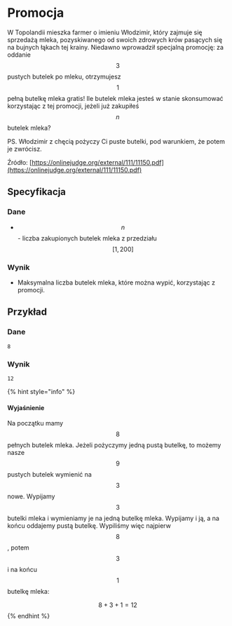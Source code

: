 # Promocja

W Topolandii mieszka farmer o imieniu Włodzimir, który zajmuje się sprzedażą mleka, pozyskiwanego od swoich zdrowych krów pasących się na bujnych łąkach tej krainy. Niedawno wprowadził specjalną promocję: za oddanie $$3$$ pustych butelek po mleku, otrzymujesz $$1$$ pełną butelkę mleka gratis! Ile butelek mleka jesteś w stanie skonsumować korzystając z tej promocji, jeżeli już zakupiłeś $$n$$ butelek mleka?

PS. Włodzimir z chęcią pożyczy Ci puste butelki, pod warunkiem, że potem je zwrócisz.

Źródło: [https://onlinejudge.org/external/111/11150.pdf](https://onlinejudge.org/external/111/11150.pdf)

## Specyfikacja

### Dane

* $$n$$ - liczba zakupionych butelek mleka z przedziału$$[1,200]$$

### Wynik

* Maksymalna liczba butelek mleka, które można wypić, korzystając z promocji.

## Przykład

### Dane

```
8
```

### Wynik

```
12
```

{% hint style="info" %}
#### Wyjaśnienie

Na początku mamy $$8$$ pełnych butelek mleka. Jeżeli pożyczymy jedną pustą butelkę, to możemy nasze $$9$$ pustych butelek wymienić na $$3$$ nowe. Wypijamy $$3$$ butelki mleka i wymieniamy je na jedną butelkę mleka. Wypijamy i ją, a na końcu oddajemy pustą butelkę. Wypiliśmy więc najpierw $$8$$, potem $$3$$ i na końcu $$1$$ butelkę mleka:

$$8+3+1=12$$
{% endhint %}
